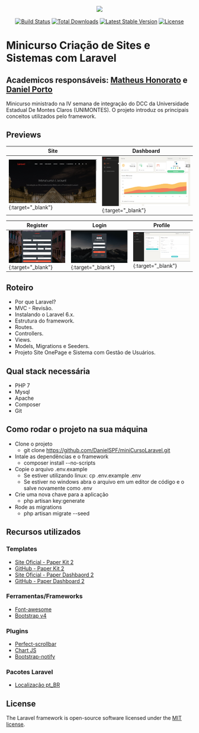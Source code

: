 
<p align="center"><img src="https://res.cloudinary.com/dtfbvvkyp/image/upload/v1566331377/laravel-logolockup-cmyk-red.svg" width="400"></p>

<p align="center">
<a href="https://travis-ci.org/laravel/framework"><img src="https://travis-ci.org/laravel/framework.svg" alt="Build Status"></a>
<a href="https://packagist.org/packages/laravel/framework"><img src="https://poser.pugx.org/laravel/framework/d/total.svg" alt="Total Downloads"></a>
<a href="https://packagist.org/packages/laravel/framework"><img src="https://poser.pugx.org/laravel/framework/v/stable.svg" alt="Latest Stable Version"></a>
<a href="https://packagist.org/packages/laravel/framework"><img src="https://poser.pugx.org/laravel/framework/license.svg" alt="License"></a>
</p>

# Minicurso Criação de Sites e Sistemas com Laravel

## Academicos responsáveis: [Matheus Honorato](https://github.com/MatheusHonorato) e [Daniel Porto](https://github.com/DanielSPF)

Minicurso ministrado na IV semana de integração do DCC da Universidade Estadual De Montes Claros (UNIMONTES). O projeto introduz os principais conceitos utilizados pelo framework.

## Previews

| Site | Dashboard |
| --- | --- |
| [![Site](https://github.com/DanielSPF/miniCursoLaravel/blob/master/public/previews-site.PNG)](https://github.com/DanielSPF/miniCursoLaravel/blob/master/public/previews-site.PNG){:target="_blank"} | [![Dashboard](https://github.com/DanielSPF/miniCursoLaravel/blob/master/public/previews-dashboard.PNG)](https://github.com/DanielSPF/miniCursoLaravel/blob/master/public/previews-dashboard.PNG){:target="_blank"}

| Register | Login | Profile  |
| --- | --- | ---  |
| [![Register](https://github.com/DanielSPF/miniCursoLaravel/blob/master/public/previews-register.PNG)](https://github.com/DanielSPF/miniCursoLaravel/blob/master/public/previews-register.PNG){:target="_blank"}  | [![Login](https://github.com/DanielSPF/miniCursoLaravel/blob/master/public/previews-login.PNG)](https://github.com/DanielSPF/miniCursoLaravel/blob/master/public/previews-login.PNG){:target="_blank"}  | [![Profile](https://github.com/DanielSPF/miniCursoLaravel/blob/master/public/previews-profile.PNG)](https://github.com/DanielSPF/miniCursoLaravel/blob/master/public/previews-profile.PNG){:target="_blank"}  

## Roteiro

- Por que Laravel?
- MVC - Revisão.
- Instalando o Laravel 6.x.
- Estrutura do framework.
- Routes.
- Controllers.
- Views.
- Models, Migrations e Seeders.
- Projeto Site OnePage e Sistema com Gestão de Usuários.

## Qual stack necessária

- PHP 7
- Mysql
- Apache
- Composer
- Git

## Como rodar o projeto na sua máquina

- Clone o projeto
    - git clone https://github.com/DanielSPF/miniCursoLaravel.git
- Intale as dependências e o framework
    - composer install --no-scripts
- Copie o arquivo .env.example
    - Se estiver utilizando linux: cp .env.example .env
    - Se estiver no windows abra o arquivo em um editor de código e o salve novamente     como .env
- Crie uma nova chave para a aplicação
    - php artisan key:generate
- Rode as migrations
    - php artisan migrate --seed

## Recursos utilizados

### Templates
- [Site Oficial - Paper Kit 2](https://www.creative-tim.com/product/paper-kit-2)
- [GitHub - Paper Kit 2](https://github.com/creativetimofficial/paper-kit-2)
- [Site Oficial - Paper Dashbaord 2](https://www.creative-tim.com/product/paper-dashboard-2)
- [GitHub - Paper Dashboard 2](https://github.com/creativetimofficial/paper-dashboard)

### Ferramentas/Frameworks
- [Font-awesome](https://fontawesome.com)
- [Bootstrap v4](https://getbootstrap.com)

### Plugins
- [Perfect-scrollbar](https://github.com/mdbootstrap/perfect-scrollbar)
- [Chart JS](https://www.chartjs.org)
- [Bootstrap-notify](http://bootstrap-notify.remabledesigns.com)

### Pacotes Laravel
- [Localização pt_BR](https://github.com/esjdev/laravel-5.7-ptBR-localization)

## License

The Laravel framework is open-source software licensed under the [MIT license](https://opensource.org/licenses/MIT).
